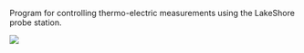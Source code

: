 Program for controlling thermo-electric measurements using the LakeShore probe station.

![](https://i.imgur.com/tQqKAQT.png)
